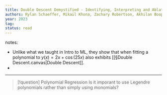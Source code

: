 ```yaml
---
title: Double Descent Demystified - Identifying, Interpreting and Ablating the Sources of a Deep Learning Puzzle
authors: Rylan Schaeffer, Mikail Khona, Zachary Robertson, Akhilan Boopathy, Kateryna Pistunova, Jason W. Rocks, Ila Rani Fiete, Oluwasanmi Koyejo
year: 2023
tag: 
status: read
---
```


notes: 


- Unlike what we taught in Intro to ML, they show that when fitting a polynomial to $y(x) = 2x + \cos(25x)$ also exhibits [[§Double Descent.canvas|Double Descent]].
- 


---





> [!question] Polynomial Regression
> Is it imporant to use Legendre polynomials rather than simply using monomials?
